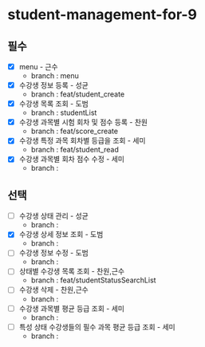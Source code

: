 # student-management-for-9

## 필수

- [x] menu - 근수
    - branch : menu
- [x] 수강생 정보 등록 - 성균
    - branch : feat/student_create
- [x] 수강생 목록 조회 - 도범
    - branch : studentList
- [x] 수강생 과목별 시험 회차 및 점수 등록 - 찬원
    - branch : feat/score_create
- [x] 수강생 특정 과목 회차별 등급을 조회 - 세미
    - branch : feat/student_read
- [x] 수강생 과목별 회차 점수 수정 - 세미
    - branch :

## 선택

- [ ] 수강생 상태 관리 - 성균
    - branch :
- [x] 수강생 상세 정보 조회 - 도범
    - branch :
- [ ] 수강생 정보 수정 - 도범
    - branch :
- [ ] 상태별 수강생 목록 조회 - 찬원,근수
    - branch : feat/studentStatusSearchList
- [ ] 수강생 삭제 - 찬원,근수
    - branch :
- [ ] 수강생 과목별 평균 등급 조회 - 세미
    - branch :
- [ ] 특성 상태 수강생들의 필수 과목 평균 등급 조회 - 세미
    - branch :
